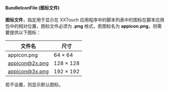 #### BundleIconFile \(图标文件\)

**图标文件**，指定用于显示在 XXTouch 应用程序中的脚本列表中的图标在脚本应用包中的相对位置，图标文件必须为 **\.png** 格式，若图标名为 **appicon.png**，则需要提供以下图标：

| 文件名 | 尺寸 |
|--------|------|
|appicon.png|64 × 64|
|appicon@2x.png|128 × 128|
|appicon@3x.png|192 × 192|

若不设置，则显示默认图标。
